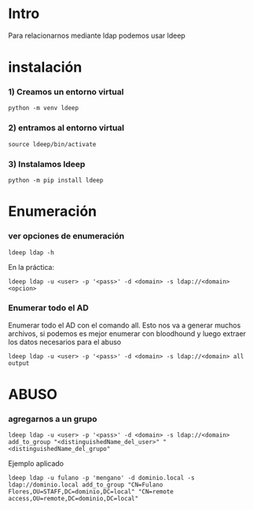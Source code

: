 # Intro
Para relacionarnos mediante ldap podemos usar ldeep

# instalación

### 1) Creamos un entorno virtual

    python -m venv ldeep

### 2) entramos al entorno virtual

    source ldeep/bin/activate

### 3) Instalamos ldeep

    python -m pip install ldeep

# Enumeración

### ver opciones de enumeración

    ldeep ldap -h
En la práctica:

    ldeep ldap -u <user> -p '<pass>' -d <domain> -s ldap://<domain> <opcion>

### Enumerar todo el AD
Enumerar todo el AD con el comando all. Esto nos va a generar muchos archivos, si podemos es mejor enumerar con bloodhound y luego extraer los datos necesarios para el abuso
    
    ldeep ldap -u <user> -p '<pass>' -d <domain> -s ldap://<domain> all output

# ABUSO

### agregarnos a un grupo


    ldeep ldap -u <user> -p '<pass>' -d <domain> -s ldap://<domain> add_to_group "<distinguishedName_del_user>" "<distinguishedName_del_grupo"


Ejemplo aplicado

    ldeep ldap -u fulano -p 'mengano' -d dominio.local -s ldap://dominio.local add_to_group "CN=Fulano Flores,OU=STAFF,DC=dominio,DC=local" "CN=remote access,OU=remote,DC=dominio,DC=local"
